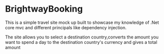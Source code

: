 # BrightwayBooking
This is a simple travel site mock up built to showcase my knowledge of .Net core mvc and different principals like dependency injection.

The site allows you to select a destination country,converts the amount you want to spend a day to the destination country's currency and gives a total amount
